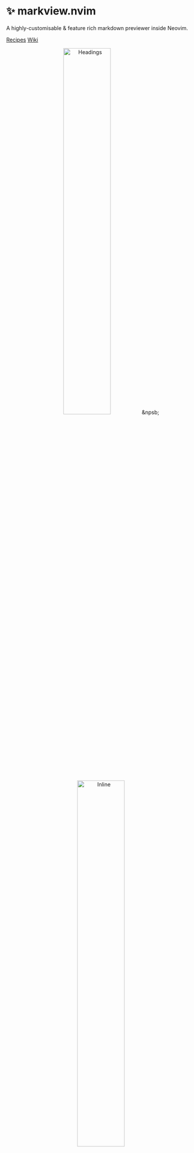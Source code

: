 # ✨ markview.nvim

A highly-customisable & feature rich markdown previewer inside Neovim.

[Recipes]()
[Wiki]()

<p align="center">
    <img alt="Headings" src="https://github.com/OXY2DEV/markview.nvim/blob/images/Dev/Headings.jpg" width="50%">
&nbsp; &nbsp;
&npsb; &nbsp;
    <img alt="Inline" src="https://github.com/OXY2DEV/markview.nvim/blob/images/Dev/Inline.jpg" width="50%">
    <img alt="Block" src="https://github.com/OXY2DEV/markview.nvim/blob/images/Dev/Blocks.jpg" width="50%">
&nbsp; &nbsp;
&npsb; &nbsp;
    <img alt="Tables" src="https://github.com/OXY2DEV/markview.nvim/blob/images/Dev/Tables.jpg" width="50%">
    <img alt="Headings" src="https://github.com/OXY2DEV/markview.nvim/blob/images/Dev/LaTeX.jpg" width="50%">
</p>

## 🪷 Features

Markdown renderer,

- Block quote support with custom `callouts/alertd`. Supports **callout titles** too.
- Checkbox with custom `states`.
- Code blocks. Also supports **info strings** added before the code blocks.
- Footnotes.
- Headings(both atx & setext).
- Horizontal rules.
- Inline codes.
- Links(hyperlinks, image links & email).
- List items(`+`, `-`, `*`, `n.` & `n)`)
- Tables. Supports content alignment, pre-defined column widths and rendering other markdown & html syntaxes inside of table cells.

HTML renderer,

- HTML elements(only inline ones). Also supports defining styles for custom tags.
- HTML entities. Supports 242 entities(as of last edit).

LaTeX renderer,

- Inline LaTeX support.
- LaTeX block supoort.
- LaTeX symbols support. supports 1000+ symbol names.
- Font commamd support. Currently supports: `\mathbfit`, `\mathcal`, `\mathfrak`, `\mathbb`, `\mathsfbf`, `\mathsfit`, `\mathsfbfit`, `\mathtt`.
- Subscripts & superscripts

Others,

- Hybrid mode, for previewing & editing.
- Split view, for showing preview in a split.
- Presets, for easy customisation.
- Tree-sitter injections, supports overwrites too!

Extras,

- Heading level cycler.
- Checkbox toggler & cycler.

## 📦 Requirements

- Neovim version `>=0.10.0`.
- Tree-sitter parsers: `markdown`, `markdown_inline`, `html`.
- Nerd font.

Optional,

- Tree-sitter parsers: `latex`.
- `nvim-tree/nvim-web-deviconso`.
- Any modern unicode font.
- A tree-sitter supported colorscheme.

## 🧭 Installation

`markview.nvim` can be installed via your favourite plugin manager!

>[!NOTE]
> If you have manually installed the parsers then you don't need `nvim-treesitter`. Just make sure the parsers are loaded before this plugin.

### 💤 Lazy.nvim

>[!CAUTION]
> It is not recommended to **lazy load** this plugin.

```lua
{
    "OXY2DEV/markview.nvim",
    lazy = false,      -- Recommended
    -- ft = "markdown" -- If you decide to lazy-load anyway

    dependencies = {
        "nvim-treesitter/nvim-treesitter",
        "nvim-tree/nvim-web-devicons"
    }
}
```

### 🦠 Mini.deps

```lua
local MiniDeps = require("mini.deps");

MiniDeps.add({
    source = "OXY2DEV/markview.nvim",

    depends = {
        "nvim-treesitter/nvim-treesitter",
        "nvim-tree/nvim-web-devicons"
    }
});
```

### 🌒 Rocks.nvim

>[!NOTE]
> `Luarocks` may receive updates a bit later as the release is done after fixing any potential bug(s).

```vim
:Rocks install markview.nvim
```

### 👾 GitHub releases

>[!NOTE]
> Releases may be slow to update as they are done after fixing potential bug(s).

[Current version: v25.0.0]()

### 🌃 Dev branch

>[!WARNING]
> `dev` branch may remain out-dated for an indefinite period of time. It is NOT meant for general use.

New features are usually done on the [dev branch]() first.

So, If you are curious about them, try this branch out!

## 💡 Configuration options

The configuration table is too large to fit here.

Go check the [wiki page]() or see `:h markview.nvim-configuration`.

Here's all the main options,
```lua
{
    -- Buffer types to ignore
    buf_ignore = { "nofile" },
    -- Delay, in miliseconds
    -- to wait before a redraw occurs(after an event is triggered)
    debounce = 50,
    -- Filetypes where the plugin is enabled
    filetypes = { "markdown", "quarto", "rmd" },
    -- Highlight groups to use
    -- "dynamic" | "light" | "dark"
    highlight_groups = "dynamic",
    -- Modes where hybrid mode is enabled
    hybrid_modes = nil,
    -- Tree-sitter query injections
    injections = {},
    -- Initial plugin state,
    -- true = show preview
    -- falss = don't show preview
    initial_state = true,
    -- Max file size that is rendered entirely
    max_file_length = 1000,
    -- Modes where preview is shown
    modes = { "n", "no", "c" },
    -- Lines from the cursor to draw when the
    -- file is too big
    render_distance = 100,
    -- Window configuration for split view
    split_conf = {},

    -- Rendering related configuration
    block_quotes = {},
    callbacks = {},
    checkboxes = {},
    code_blocks = {},
    escaped = {},
    footnotes = {},
    headings = {},
    horizontal_rules = {},
    html = {},
    inline_codes = {},
    latex = {},
    links = {},
    list_items = {},
    tables = {}
}
```

## 👀 Commands

`markview.nvim` has a single command `:Markview`.

> When used without any `subcommands`, it toggles the plugin.

Available subcommands,

- toggleAll
- enableAll
- disableAll
- toggle {n}
- enable {n}
- disable {n}
- hybridToggle
- hybridEnable
- hybridDisable
- splitToggle {n}
- splitEnable {n}
- splitDisable {n}

>[!NOTE]
> Subcommands that end with `{n}` can also take a buffer id. Completion for buffer id is also provided by the plugin.

## 🎨 Highlight groups

Highlight groups defined by the plugin are given below.

+ Block quotes
  - `MarkviewBlockQuoteWarn`
  - `MarkviewBlockQuoteSpecial`
  - `MarkviewBlockQuoteNote`
  - `MarkviewBlockQuoteDefault`
  - `MarkviewBlockQuoteOk`
  - `MarkviewBlockQuoteError`

+ Checkboxes
  - `MarkviewCheckboxCancelled`
  - `MarkviewCheckboxChecked`
  - `MarkviewCheckboxPending`
  - `MarkviewCheckboxProgress`
  - `MarkviewCheckboxUnchecked`

+ Code blocks & Inline codes
  - `MarkviewInlineCode`
  - `MarkviewCodeInfo`
  - `MarkviewCode`

+ Headings
  - `MarkviewHeading1Sign`
  - `MarkviewHeading1`
  - `MarkviewHeading2Sign`
  - `MarkviewHeading2`
  - `MarkviewHeading3Sign`
  - `MarkviewHeading3`
  - `MarkviewHeading4Sign`
  - `MarkviewHeading4`
  - `MarkviewHeading5Sign`
  - `MarkviewHeading5`
  - `MarkviewHeading6Sign`
  - `MarkviewHeading6`

+ Horizontal rules
  - `MarkviewGradient1`
  - `MarkviewGradient2`
  - `MarkviewGradient3`
  - `MarkviewGradient4`
  - `MarkviewGradient5`
  - `MarkviewGradient6`
  - `MarkviewGradient7`
  - `MarkviewGradient8`
  - `MarkviewGradient9`
  - `MarkviewGradient10`

+ LaTeX
  - `MarkviewLatexSubscript`
  - `MarkviewLatexSuperscript`

+ List items
  - `MarkviewListItemStar`
  - `MarkviewListItemPlus`
  - `MarkviewListItemMinus`

+ Links
  - `MarkviewEmail`
  - `MarkviewImageLink`
  - `MarkviewHyperlink`

+ Tables
  - `MarkviewTableHeader`
  - `MarkviewTableBorder`
  - `MarkviewTableAlignCenter`
  - `MarkviewTableAlignLeft`
  - `MarkviewTableAlignRight`

## 📚 Wiki

Don't forget to check out the [wiki]()!

### 🌟 Hybrid mode usage

Hybrid mode can now be used by just modifying the option itself.

```lua
require("markview").setup({
    hybrid_modes = { "n" }
});
```

<!--
    vim:nospell:
-->
